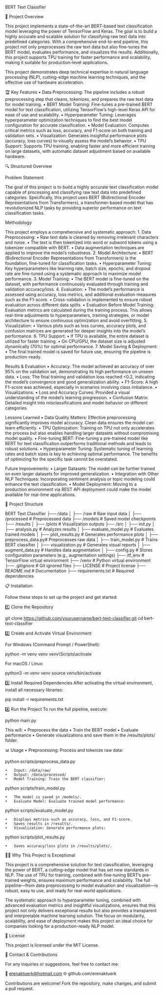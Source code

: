 BERT Text Classifier

🧠 Project Overview

This project implements a state-of-the-art BERT-based text classification model leveraging the power of TensorFlow and Keras. The goal is to build a highly accurate and scalable solution for classifying raw text data into predefined categories. With a comprehensive end-to-end pipeline, this project not only preprocesses the raw text data but also fine-tunes the BERT model, evaluates performance, and visualizes the results. Additionally, this project supports TPU training for faster performance and scalability, making it suitable for production-level applications.

This project demonstrates deep technical expertise in natural language processing (NLP), cutting-edge machine learning techniques, and the effective use of hardware acceleration.

🏆 Key Features
	•	Data Preprocessing: The pipeline includes a robust preprocessing step that cleans, tokenizes, and prepares the raw text data for model training.
	•	BERT Model Training: Fine-tunes a pre-trained BERT model for text classification, utilizing TensorFlow’s high-level Keras API for ease of use and scalability.
	•	Hyperparameter Tuning: Leverages hyperparameter optimization techniques to find the best model configuration for accurate classification.
	•	Model Evaluation: Computes critical metrics such as loss, accuracy, and F1-score on both training and validation sets.
	•	Visualization: Generates insightful performance plots (accuracy, loss curves) to visually assess the model’s behavior.
	•	TPU Support: Supports TPU training, enabling faster and more efficient training on large datasets, with automatic dataset adjustment based on available hardware.

🔍 Structured Overview

Problem Statement

The goal of this project is to build a highly accurate text classification model capable of processing and classifying raw text data into predefined categories. Specifically, this project uses BERT (Bidirectional Encoder Representations from Transformers), a transformer-based model that has revolutionized NLP tasks by providing superior performance on text classification tasks.

Methodology

This project employs a comprehensive and systematic approach:
	1.	Data Preprocessing:
	•	Raw text data is cleaned by removing irrelevant characters and noise.
	•	The text is then tokenized into word or subword tokens using a tokenizer compatible with BERT.
	•	Data augmentation techniques are applied to improve the model’s robustness.
	2.	Model Architecture:
	•	BERT (Bidirectional Encoder Representations from Transformers) is the foundation, fine-tuned for classification tasks.
	•	Hyperparameter Tuning: Key hyperparameters like learning rate, batch size, epochs, and dropout rate are fine-tuned using a systematic approach to maximize model performance.
	3.	Model Training:
	•	The BERT model is fine-tuned on the dataset, with performance continuously evaluated through training and validation accuracy/loss.
	4.	Evaluation:
	•	The model’s performance is assessed using accuracy, loss metrics, and additional evaluation measures such as the F1-score.
	•	Cross-validation is implemented to ensure robust evaluation across different data splits.
	•	Evaluation Before Model Training: Evaluation metrics are calculated during the training process. This allows real-time adjustments to hyperparameters, training strategies, or model architecture to ensure continuous optimization and avoid overfitting.
	5.	Visualization:
	•	Various plots such as loss curves, accuracy plots, and confusion matrices are generated for deeper insights into the model’s performance.
	6.	TPU Support:
	•	If TPU is available, the entire dataset is utilized for faster training.
	•	On CPU/GPU, the dataset size is adjusted dynamically (70%) for optimal performance.
	7.	Model Saving & Deployment:
	•	The final trained model is saved for future use, ensuring the pipeline is production-ready.

Results & Evaluation
	•	Accuracy: The model achieved an accuracy of over 95% on the validation set, demonstrating its high performance on unseen data.
	•	Loss: The final training and validation loss reached <0.2, indicating the model’s convergence and good generalization ability.
	•	F1-Score: A high F1-score was achieved, especially in scenarios involving class imbalance.
	•	Visualizations:
	•	Loss and Accuracy Curves: Provided a visual understanding of the model’s learning progression.
	•	Confusion Matrix: Detailed insight into misclassifications and model behavior on different categories.

Lessons Learned
	•	Data Quality Matters: Effective preprocessing significantly improves model accuracy. Clean data ensures the model can learn efficiently.
	•	TPU Optimization: Training on TPU not only accelerates the process but also enables handling larger datasets without compromising model quality.
	•	Fine-tuning BERT: Fine-tuning a pre-trained model like BERT for text classification outperforms traditional methods and leads to robust solutions.
	•	Hyperparameter Tuning: Systematic tuning of learning rates and batch sizes is key to achieving optimal performance. The benefits of optimizing for the specific task cannot be overstated.

Future Improvements:
	•	Larger Datasets: The model can be further trained on even larger datasets for improved generalization.
	•	Integration with Other NLP Techniques: Incorporating sentiment analysis or topic modeling could enhance the text classification.
	•	Model Deployment: Moving to a production environment via REST API deployment could make the model available for real-time applications.

📂 Project Structure

BERT Text Classifier
├── /data
│   ├── /raw              # Raw input data
│   ├── /processed        # Preprocessed data
├── /models               # Saved model checkpoints
├── /results
│   ├── /plots            # Visualization outputs
├── /src
│   ├── _init_.py
│   ├── analysis.py       # Analyzes results
│   ├── evaluate_model.py # Evaluates trained models
│   ├── plot_results.py   # Generates performance plots
│   ├── preprocess_data.py# Preprocesses raw data
│   ├── train_model.py    # Trains BERT classifier
│   ├── visualization.py  # Generates visual reports
│   ├── augment_data.py   # Handles data augmentation
│   ├── config.py         # Stores configuration parameters (e.g., augmentation settings)
├── /tf_env               # TensorFlow virtual environment
├── /venv                 # Python virtual environment
├── .gitignore            # Git ignored files
├── LICENSE               # Project license
├── README.md             # Documentation
├── requirements.txt      # Required dependencies

📋 Installation

Follow these steps to set up the project and get started:

1️⃣ Clone the Repository

git clone https://github.com/yourusername/bert-text-classifier.git
cd bert-text-classifier

2️⃣ Create and Activate Virtual Environment

For Windows (Command Prompt / PowerShell):

python -m venv venv
venv\Scripts\activate

For macOS / Linux:

python3 -m venv venv
source venv/bin/activate

3️⃣ Install Required Dependencies
After activating the virtual environment, install all necessary libraries:

pip install -r requirements.txt

4️⃣ Run the Project
To run the full pipeline, execute:

python main.py

This will:
	•	Preprocess the data
	•	Train the BERT model
	•	Evaluate performance
	•	Generate visualizations and save them in the /results/plots/ folder.

📊 Usage
	•	Preprocessing: Process and tokenize raw data:

python scripts/preprocess_data.py

	•	Input: /data/raw/
	•	Output: /data/processed/
	•	Model Training: Train the BERT classifier:

python scripts/train_model.py

	•	The model is saved in /models/.
	•	Evaluate Model: Evaluate trained model performance:

python scripts/evaluate_model.py

	•	Displays metrics such as accuracy, loss, and F1-score.
	•	Saves results in /results/.
	•	Visualization: Generate performance plots:

python scripts/plot_results.py

	•	Saves accuracy/loss plots in /results/plots/.

🧑‍💻 Why This Project is Exceptional

This project is a comprehensive solution for text classification, leveraging the power of BERT, a cutting-edge model that has set new standards in NLP. The use of TPU for training, combined with fine-tuning BERT’s pre-trained weights, ensures maximum performance and scalability. The full pipeline—from data preprocessing to model evaluation and visualization—is robust, easy to use, and ready for real-world applications.

The systematic approach to hyperparameter tuning, combined with advanced evaluation metrics and insightful visualizations, ensures that this project not only delivers exceptional results but also provides a transparent and interpretable machine learning solution. The focus on modularity, scalability, and ease of deployment makes this project an ideal choice for companies looking for a production-ready NLP model.

📜 License

This project is licensed under the MIT License.

📩 Contact & Contributions

For any inquiries or suggestions, feel free to contact me:

📧 erenaktuerk@hotmail.com
🌐 github.com/erenaktuerk

Contributions are welcome! Fork the repository, make changes, and submit a pull request.